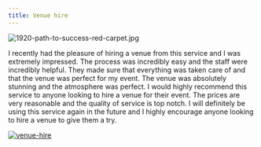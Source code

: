 ```yaml
---
title: Venue hire
---
```


![1920-path-to-success-red-carpet.jpg](/1920-path-to-success-red-carpet.jpg)

I recently had the pleasure of hiring a venue from this service and I was extremely impressed. The process was incredibly easy and the staff were incredibly helpful. They made sure that everything was taken care of and that the venue was perfect for my event. The venue was absolutely stunning and the atmosphere was perfect. I would highly recommend this service to anyone looking to hire a venue for their event. The prices are very reasonable and the quality of service is top notch. I will definitely be using this service again in the future and I highly encourage anyone looking to hire a venue to give them a try.

[![venue-hire](<https://dabuttonfactory.com/button.png?t=CHECK+SERVICE&f=Noto+Sans-Bold&ts=26&tc=fff&hp=45&vp=20&c=11&bgt=unicolored&bgc=4bd42f>)](<https://www.bark.com/?a_aid=5d2d0e83cdc3>)